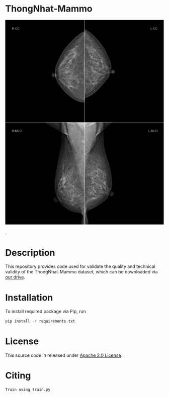 # ThongNhat-Mammo
[<p align="center"><img src="source/ex_mammo.png" width="600"></p>](https://drive.google.com/drive/folders/1_Rr8Fe9dAKJ9iZMT2jT_8YMpp4LO-D7I?usp=sharing).
# Description
This repository provides code used for validate the quality and technical validity of the ThongNhat-Mammo dataset, which can be downloaded via [our drive](https://drive.google.com/drive/folders/1_Rr8Fe9dAKJ9iZMT2jT_8YMpp4LO-D7I?usp=sharing).

# Installation
To install required package via Pip, run 
```bash
pip install -r requirements.txt
```

# License
This source code in released under [Apache 2.0 License](LICENSE).


# Citing
```
Train using train.py
